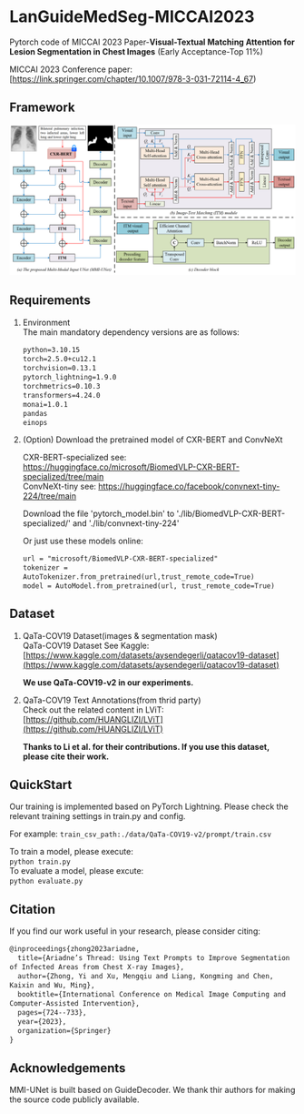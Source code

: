 # LanGuideMedSeg-MICCAI2023
Pytorch code of MICCAI 2023 Paper-**Visual-Textual Matching Attention for Lesion Segmentation in Chest Images**
(Early Acceptance-Top 11%)

MICCAI 2023 Conference paper: [https://link.springer.com/chapter/10.1007/978-3-031-72114-4_67)


## Framework

![Framework](./mmi-unet.png)

## Requirements
1. Environment  
The main mandatory dependency versions are as follows:  
    ```
    python=3.10.15  
    torch=2.5.0+cu12.1  
    torchvision=0.13.1  
    pytorch_lightning=1.9.0  
    torchmetrics=0.10.3  
    transformers=4.24.0  
    monai=1.0.1  
    pandas  
    einops  
    ```

2. (Option) Download the pretrained model of CXR-BERT and ConvNeXt
   
   CXR-BERT-specialized see: https://huggingface.co/microsoft/BiomedVLP-CXR-BERT-specialized/tree/main  
   ConvNeXt-tiny see: https://huggingface.co/facebook/convnext-tiny-224/tree/main

   Download the file 'pytorch_model.bin' to './lib/BiomedVLP-CXR-BERT-specialized/' and './lib/convnext-tiny-224'

   Or just use these models online:
   ```
   url = "microsoft/BiomedVLP-CXR-BERT-specialized"
   tokenizer = AutoTokenizer.from_pretrained(url,trust_remote_code=True)
   model = AutoModel.from_pretrained(url, trust_remote_code=True)
   ```
   

## Dataset
1. QaTa-COV19 Dataset(images & segmentation mask)  
    QaTa-COV19 Dataset See Kaggle: [https://www.kaggle.com/datasets/aysendegerli/qatacov19-dataset](https://www.kaggle.com/datasets/aysendegerli/qatacov19-dataset)

    **We use QaTa-COV19-v2 in our experiments.**

2. QaTa-COV19 Text Annotations(from thrid party)  
    Check out the related content in LViT: [https://github.com/HUANGLIZI/LViT](https://github.com/HUANGLIZI/LViT)

    **Thanks to Li et al. for their contributions. If you use this dataset, please cite their work.**

## QuickStart
Our training is implemented based on PyTorch Lightning. 
Please check the relevant training settings in train.py and config.  

For example:
```train_csv_path:./data/QaTa-COV19-v2/prompt/train.csv```

To train a model, please execute:  
```python train.py```  
To evaluate a model, please excute:  
```python evaluate.py```

## Citation

If you find our work useful in your research, please consider citing:
```
@inproceedings{zhong2023ariadne,
  title={Ariadne’s Thread: Using Text Prompts to Improve Segmentation of Infected Areas from Chest X-ray Images},
  author={Zhong, Yi and Xu, Mengqiu and Liang, Kongming and Chen, Kaixin and Wu, Ming},
  booktitle={International Conference on Medical Image Computing and Computer-Assisted Intervention},
  pages={724--733},
  year={2023},
  organization={Springer}
}
```
## Acknowledgements
MMI-UNet is built based on GuideDecoder. We thank thir authors for making the source code publicly available.
